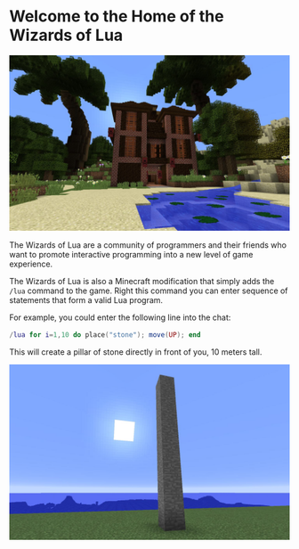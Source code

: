 # Welcome to the Home of the Wizards of Lua

![Manison](images/manison.jpg)

The Wizards of Lua are a community of programmers and their friends
who want to promote interactive programming into a new level
of game experience.

The Wizards of Lua is also a Minecraft modification that simply adds
the ```/lua``` command to the game.
Right  this command you can enter sequence of statements that form
a valid Lua program.

For example, you could enter the following line into the chat:
```lua
/lua for i=1,10 do place("stone"); move(UP); end
```
This will create a pillar of stone directly in front of you, 10 meters tall.

![Pillar of Stone](images/pillar-of-stone.jpg)
